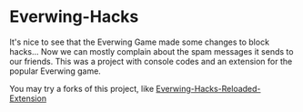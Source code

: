 # Everwing-Hacks

It's nice to see that the Everwing Game made some changes to block hacks... Now we can mostly complain about the spam messages it sends to our friends. This was a project with console codes and an extension for the popular Everwing game.

You may try a forks of this project, like [Everwing-Hacks-Reloaded-Extension](https://github.com/0x4754/Everwing-Hacks-Reloaded-Extension)
